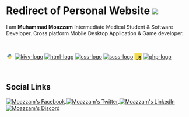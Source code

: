 # Redirect of Personal Website ![](https://visitor-badge.glitch.me/badge?page_id=moazzam125)

I am **Muhammad Moazzam** Intermediate Medical Student & Software Developer. Cross platform Mobile Desktop Application & Game developer.

</br>

<a href="https://python.org"><img align="center" height="20" width="" src="https://raw.githubusercontent.com/github/explore/80688e429a7d4ef2fca1e82350fe8e3517d3494d/topics/python/python.png" title="Python" alt="python-logo"></a>
<a href="https://kivy.org"><img align="center" height="20" width="" src="https://kivy.org/logos/kivy-logo-black-64.png" title="Kivy" alt="kivy-logo"></a>
<a href="https://html.com"><img align="center" height="20" width="" src="https://upload.wikimedia.org/wikipedia/commons/thumb/6/61/HTML5_logo_and_wordmark.svg/130px-HTML5_logo_and_wordmark.svg.png" title="HTML" alt="html-logo"></a>
<a href="https://www.w3.org/TR/CSS/#css"><img align="center" height="20" width="" src="https://upload.wikimedia.org/wikipedia/commons/thumb/d/d5/CSS3_logo_and_wordmark.svg/120px-CSS3_logo_and_wordmark.svg.png" title="CSS" alt="css-logo"></a>
<a href="https://sass-lang.com/"><img align="center" height="20" width="" src="https://upload.wikimedia.org/wikipedia/commons/thumb/9/96/Sass_Logo_Color.svg/121px-Sass_Logo_Color.svg.png" title="SCSS" alt="scss-logo"></a>
<a href="https://javascript.com"><img align="center" height="20" width="" src="https://raw.githubusercontent.com/github/explore/80688e429a7d4ef2fca1e82350fe8e3517d3494d/topics/javascript/javascript.png" title="JavaScript" alt="js-logo"></a>
<a href="https://php.net/"><img align="center" height="20" width="" src="https://upload.wikimedia.org/wikipedia/commons/thumb/2/27/PHP-logo.svg/121px-PHP-logo.svg.png" title="PHP" alt="php-logo"></a>

</br>

## Social Links

<a href="https://facebook.com/moazzam125">
  <img align="center" alt="Moazzam's Facebook" width="22px" src="https://upload.wikimedia.org/wikipedia/en/thumb/0/04/Facebook_f_logo_%282021%29.svg/150px-Facebook_f_logo_%282021%29.svg.png" />
</a>
<a href="https://twitter.com/moazzam_125">
  <img align="center" alt="Moazzam's Twitter" width="22px" src="https://raw.githubusercontent.com/peterthehan/peterthehan/master/assets/twitter.svg" />
</a>
<a href="https://www.linkedin.com/moazzam125/">
  <img align="center" alt="Moazzam's LinkedIn" width="22px" src="https://raw.githubusercontent.com/peterthehan/peterthehan/master/assets/linkedin.svg" />
</a>
<a href="https://discordapp.com/users/791684658551193640">
  <img align="center" alt="Moazzam's Discord" width="22px" src="https://raw.githubusercontent.com/peterthehan/peterthehan/master/assets/discord.svg" />
</a>
